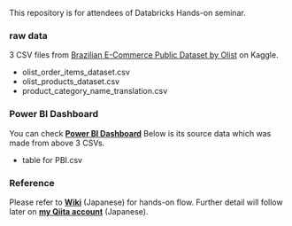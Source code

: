This repository is for attendees of Databricks Hands-on seminar.

### raw data
3 CSV files from [Brazilian E-Commerce Public Dataset by Olist](https://www.kaggle.com/olistbr/brazilian-ecommerce) on Kaggle. 

- olist_order_items_dataset.csv
- olist_products_dataset.csv
- product_category_name_translation.csv

### Power BI Dashboard
You can check [**Power BI Dashboard**](https://app.powerbi.com/view?r=eyJrIjoiOGFmOTM5NDEtNTZkMi00MmYxLWFmZDAtYzgzNWYxNjFlN2FlIiwidCI6IjYxNTc5NTU5LWNiM2EtNGZmYy1hOTVmLTkwNzYzMmJhNDRlOCJ9)
Below is its source data which was made from above 3 CSVs.

- table for PBI.csv

### Reference
Please refer to [**Wiki**](https://github.com/catetin/Databricks_Handson_Seminar/wiki) (Japanese) for hands-on flow.
Further detail will follow later on [**my Qiita account**](https://qiita.com/Catetin0310) (Japanese).
